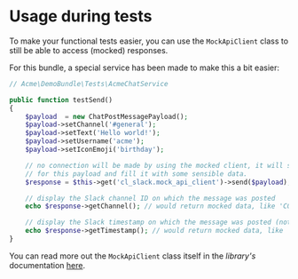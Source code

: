 # Usage during tests

To make your functional tests easier, you can use the `MockApiClient` class to still be able
to access (mocked) responses.

For this bundle, a special service has been made to make this a bit easier:
```php
// Acme\DemoBundle\Tests\AcmeChatService

public function testSend()
{
    $payload  = new ChatPostMessagePayload();
    $payload->setChannel('#general');
    $payload->setText('Hello world!');
    $payload->setUsername('acme');
    $payload->setIconEmoji('birthday');

    // no connection will be made by using the mocked client, it will simply create the proper response
    // for this payload and fill it with some sensible data.
    $response = $this->get('cl_slack.mock_api_client')->send($payload);

    // display the Slack channel ID on which the message was posted
    echo $response->getChannel(); // would return mocked data, like 'C01234567'

    // display the Slack timestamp on which the message was posted (note: NON-unix timestamp!)
    echo $response->getTimestamp(); // would return mocked data, like '12345678.12345678'
}
```

You can read more out the `MockApiClient` class itself in the *library's* documentation [here](https://github.com/cleentfaar/slack/blob/master/src/CL/Slack/Test/Transport/MockApiClient.php).
